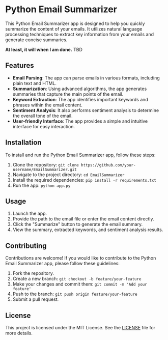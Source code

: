 # Python Email Summarizer

This Python Email Summarizer app is designed to help you quickly summarize the content of your emails. It utilizes natural language processing techniques to extract key information from your emails and generate concise summaries.

**At least, it will when I am done.** TBD

## Features

- **Email Parsing**: The app can parse emails in various formats, including plain text and HTML.
- **Summarization**: Using advanced algorithms, the app generates summaries that capture the main points of the email.
- **Keyword Extraction**: The app identifies important keywords and phrases within the email content.
- **Sentiment Analysis**: It also performs sentiment analysis to determine the overall tone of the email.
- **User-friendly Interface**: The app provides a simple and intuitive interface for easy interaction.

## Installation

To install and run the Python Email Summarizer app, follow these steps:

1. Clone the repository: `git clone https://github.com/your-username/EmailSummarizer.git`
2. Navigate to the project directory: `cd EmailSummarizer`
3. Install the required dependencies: `pip install -r requirements.txt`
4. Run the app: `python app.py`

## Usage

1. Launch the app.
2. Provide the path to the email file or enter the email content directly.
3. Click the "Summarize" button to generate the email summary.
4. View the summary, extracted keywords, and sentiment analysis results.

## Contributing

Contributions are welcome! If you would like to contribute to the Python Email Summarizer app, please follow these guidelines:

1. Fork the repository.
2. Create a new branch: `git checkout -b feature/your-feature`
3. Make your changes and commit them: `git commit -m 'Add your feature'`
4. Push to the branch: `git push origin feature/your-feature`
5. Submit a pull request.

## License

This project is licensed under the MIT License. See the [LICENSE](LICENSE) file for more details.
